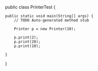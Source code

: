 public class PrinterTest {

	public static void main(String[] args) {
		// TODO Auto-generated method stub
		
		Printer p = new Printer(10);
		
		p.print(2);
		p.print(20);
		p.print(10);
	
	}

}
